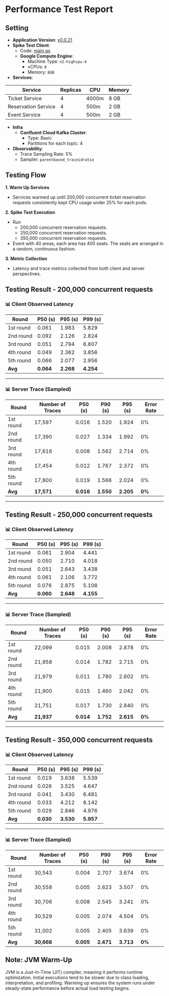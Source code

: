 # Performance Test Report

## Setting
* **Application Version**: [v0.0.21](https://github.com/tall15421542-lab/ticket-master/tree/v0.0.21)
* **Spike Test Client**:
    * Code: [main.go](https://github.com/tall15421542-lab/ticket-master/blob/v0.0.21/scripts/perf/go-client/main.go)
    * **Google Compute Engine**:
        * Machine Type: `n2-highcpu-4`
        * vCPUs: `8`
        * Memory: `8GB`
* **Services**:

| Service             | Replicas | CPU   | Memory |
|---------------------|----------|-------|--------|
| Ticket Service      | 4        | 4000m | 8 GB   |
| Reservation Service | 4        | 500m  | 2 GB   |
| Event Service       | 4        | 500m  | 2 GB   |

* **Infra**
    * **Confluent Cloud Kafka Cluster**:
        * Type: Basic
        * Partitions for each topic: 4
* **Observability**:
    * Trace Sampling Rate: 5%
    * Sampler: `parentbased_traceidratio`

## Testing Flow
**1. Warm Up Services**
* Services warmed up until 200,000 concurrent ticket reservation requests consistently kept CPU usage under 25% for each pods.

**2. Spike Test Execution**
* Run 
    * 200,000 concurrent reservation requests.
    * 250,000 concurrent reservation requests.
    * 350,000 concurrent reservation requests.
* Event with 40 areas, each area has 400 seats. The seats are arranged in a random, continuous fashion.

**3. Metric Collection**
* Latency and trace metrics collected from both client and server perspectives.

## Testing Result - 200,000 concurrent requests

### 📊 **Client Observed Latency**

| Round     | P50 (s) | P95 (s) | P99 (s) |
|-----------|---------|---------|---------|
| 1st round | 0.061   | 1.983   | 5.829   |
| 2nd round | 0.092   | 2.126   | 2.824   |
| 3rd round | 0.051   | 2.794   | 6.807   |
| 4th round | 0.049   | 2.362   | 3.856   |
| 5th round | 0.066   | 2.077   | 2.956   |
| **Avg**   | **0.064** | **2.268** | **4.254** |

---

### 📊 **Server Trace (Sampled)**

| Round     | Number of Traces | P50 (s) | P90 (s) | P95 (s) | Error Rate |
|-----------|------------------|---------|---------|---------|-------------|
| 1st round | 17,597           | 0.016   | 1.520   | 1.924   | 0%          |
| 2nd round | 17,390           | 0.027   | 1.334   | 1.992   | 0%          |
| 3rd round | 17,616           | 0.008   | 1.562   | 2.714   | 0%          |
| 4th round | 17,454           | 0.012   | 1.767   | 2.372   | 0%          |
| 5th round | 17,800           | 0.019   | 1.566   | 2.024   | 0%          |
| **Avg**   | **17,571**       | **0.016** | **1.550** | **2.205** | **0%** |

---

## Testing Result - 250,000 concurrent requests

### 📊 **Client Observed Latency**

| Round     | P50 (s) | P95 (s) | P99 (s) |
|-----------|---------|---------|---------|
| 1st round | 0.061   | 2.904   | 4.441   |
| 2nd round | 0.050   | 2.710   | 4.018   |
| 3rd round | 0.051   | 2.643   | 3.438   |
| 4th round | 0.061   | 2.106   | 3.772   |
| 5th round | 0.076   | 2.875   | 5.108   |
| **Avg**   | **0.060** | **2.648** | **4.155** |

---

### 📊 **Server Trace (Sampled)**

| Round     | Number of Traces | P50 (s) | P90 (s) | P95 (s) | Error Rate |
|-----------|------------------|---------|---------|---------|-------------|
| 1st round | 22,099           | 0.015   | 2.008   | 2.878   | 0%          |
| 2nd round | 21,958           | 0.014   | 1.782   | 2.715   | 0%          |
| 3rd round | 21,979           | 0.011   | 1.780   | 2.602   | 0%          |
| 4th round | 21,900           | 0.015   | 1.460   | 2.042   | 0%          |
| 5th round | 21,751           | 0.017   | 1.730   | 2.840   | 0%          |
| **Avg**   | **21,937**       | **0.014** | **1.752** | **2.615** | **0%** |

---

## Testing Result - 350,000 concurrent requests

### 📊 **Client Observed Latency**

| Round     | P50 (s) | P95 (s) | P99 (s) |
|-----------|---------|---------|---------|
| 1st round | 0.019   | 3.638   | 5.539   |
| 2nd round | 0.026   | 3.525   | 4.647   |
| 3rd round | 0.041   | 3.430   | 6.481   |
| 4th round | 0.033   | 4.212   | 8.142   |
| 5th round | 0.029   | 2.846   | 4.976   |
| **Avg**   | **0.030** | **3.530** | **5.957** |

---

### 📊 **Server Trace (Sampled)**

| Round     | Number of Traces | P50 (s) | P90 (s) | P95 (s) | Error Rate |
|-----------|------------------|---------|---------|---------|-------------|
| 1st round | 30,543           | 0.004   | 2.707   | 3.674   | 0%          |
| 2nd round | 30,558           | 0.005   | 2.623   | 3.507   | 0%          |
| 3rd round | 30,706           | 0.008   | 2.545   | 3.241   | 0%          |
| 4th round | 30,529           | 0.005   | 2.074   | 4.504   | 0%          |
| 5th round | 31,002           | 0.005   | 2.405   | 3.639   | 0%          |
| **Avg**   | **30,668**       | **0.005** | **2.471** | **3.713** | **0%** |


## Note: JVM Warm-Up
JVM is a Just-In-Time (JIT) compiler, meaning it performs runtime optimization. Initial executions tend to be slower due to class loading, interpretation, and profiling. Warming up ensures the system runs under steady-state performance before actual load testing begins.
